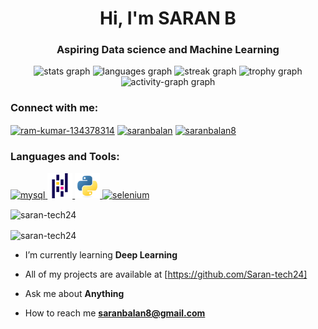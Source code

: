 <h1 align="center">Hi, I'm SARAN B</h1>
<h3 align="center">Aspiring Data science and Machine Learning</h3>

<div align="center">
  <img src="https://github-readme-stats.vercel.app/api?username=Saran-tech24&hide_title=false&hide_rank=false&show_icons=true&include_all_commits=true&count_private=true&disable_animations=false&theme=dracula&locale=en&hide_border=false&order=1" height="150" alt="stats graph"  />
  <img src="https://github-readme-stats.vercel.app/api/top-langs?username=Saran-tech24&locale=en&hide_title=false&layout=compact&card_width=320&langs_count=5&theme=dracula&hide_border=false&order=2" height="150" alt="languages graph"  />
  <img src="https://streak-stats.demolab.com?user=Saran-tech24&locale=en&mode=daily&theme=dracula&hide_border=false&border_radius=5&order=3" height="150" alt="streak graph"  />
  <img src="https://github-profile-trophy.vercel.app?username=Saran-tech24&theme=dracula&column=-1&row=1&margin-w=8&margin-h=8&no-bg=false&no-frame=false&order=4" height="150" alt="trophy graph"  />
  <img src="https://github-readme-activity-graph.vercel.app/graph?username=Saran-tech24&radius=16&theme=react&area=true&order=5" height="300" alt="activity-graph graph"  />
</div>

<h3 align="left">Connect with me:</h3>
<p align="left">
<a href="https://linkedin.com/in/saran-b-90922b240" target="blank"><img align="center" src="https://raw.githubusercontent.com/rahuldkjain/github-profile-readme-generator/master/src/images/icons/Social/linked-in-alt.svg" alt="ram-kumar-134378314" height="30" width="40" /></a>
<a href="https://www.kaggle.com/saranbalan" target="blank"><img align="center" src="https://raw.githubusercontent.com/rahuldkjain/github-profile-readme-generator/master/src/images/icons/Social/kaggle.svg" alt="saranbalan" height="30" width="40" /></a>
<a href="https://instagram.com/saranbalan8" target="blank"><img align="center" src="https://raw.githubusercontent.com/rahuldkjain/github-profile-readme-generator/master/src/images/icons/Social/instagram.svg" alt="saranbalan8" height="30" width="40" /></a>
</p>
<h3 align="left">Languages and Tools:</h3>
<p align="left"> <a href="https://www.mysql.com/" target="_blank" rel="noreferrer"> <img src="https://raw.githubusercontent.com/devicons/devicon/master/icons/mysql/mysql-
original-wordmark.svg" alt="mysql" width="40" height="40"/> </a> <a href="https://pandas.pydata.org/" target="_blank" rel="noreferrer"> <img 
src="https://raw.githubusercontent.com/devicons/devicon/2ae2a900d2f041da66e950e4d48052658d850630/icons/pandas/pandas-original.svg" alt="pandas" width="40" height="40"/> </a>
<a href="https://www.python.org" target="_blank" rel="noreferrer"> <img src="https://raw.githubusercontent.com/devicons/devicon/master/icons/python/python-original.svg" 
alt="python" width="40" height="40"/> </a> <a href="https://www.selenium.dev" target="_blank" rel="noreferrer"> <img src="https://raw.githubusercontent.com/detain/svg-
logos/780f25886640cef088af994181646db2f6b1a3f8/svg/selenium-logo.svg" alt="selenium" width="40" height="40"/> </a> </p>

<p><img align="center" src="https://github-readme-stats.vercel.app/api/top-langs?username=saran-tech24&show_icons=true&locale=en&layout=compact" alt="saran-tech24" /></p>

<p><img align="center" src="https://github-readme-streak-stats.herokuapp.com/?user=saran-tech24&" alt="saran-tech24" /></p>

-  I’m currently learning **Deep Learning**

-  All of my projects are available at [https://github.com/Saran-tech24]

-  Ask me about **Anything**

-  How to reach me **saranbalan8@gmail.com**
